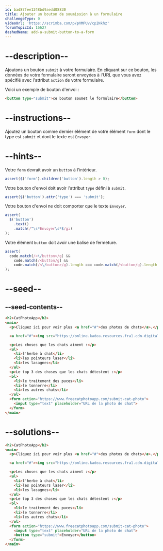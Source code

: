 ```yaml
---
id: bad87fee1348bd9aedd08830
title: Ajouter un bouton de soumission à un formulaire 
challengeType: 0
videoUrl: 'https://scrimba.com/p/pVMPUv/cp2Nkhz'
forumTopicId: 16627
dashedName: add-a-submit-button-to-a-form
---
```


# --description--

Ajoutons un bouton `submit` à votre formulaire. En cliquant sur ce bouton, les données de votre formulaire seront envoyées à l'URL que vous avez spécifié avec l'attribut `action` de votre formulaire.

Voici un exemple de bouton d'envoi :

```html
<button type="submit">ce bouton soumet le formulaire</button>
```

# --instructions--

Ajoutez un bouton comme dernier élément de votre élément `form` dont le type est `submit` et dont le texte est `Envoyer`.

# --hints--

Votre `form` devrait avoir un `button` à l'intérieur.

```js
assert($('form').children('button').length > 0);
```

Votre bouton d'envoi doit avoir l'attribut `type` défini à `submit`.

```js
assert($('button').attr('type') === 'submit');
```

Votre bouton d'envoi ne doit comporter que le texte `Envoyer`.

```js
assert(
  $('button')
    .text()
    .match(/^\s*Envoyer\s*$/gi)
);
```

Votre élément `button` doit avoir une balise de fermeture.

```js
assert(
  code.match(/<\/button>/g) &&
    code.match(/<button/g) &&
    code.match(/<\/button>/g).length === code.match(/<button/g).length
);
```

# --seed--

## --seed-contents--

```html
<h2>CatPhotoApp</h2>
<main>
  <p>Cliquez ici pour voir plus <a href="#">des photos de chats</a>.</p>

  <a href="#"><img src="https://online.kadea.resources.fra1.cdn.digitaloceanspaces.com/challenges-resources/relaxing-cat.jpg" alt="Un joli chat orange couché sur le dos."></a>

  <p>Les choses que les chats aiment :</p>
  <ul>
    <li>l'herbe à chat</li>
    <li>les pointeurs laser</li>
    <li>les lasagnes</li>
  </ul>
  <p>Le top 3 des choses que les chats détestent :</p>
  <ol>
    <li>le traitement des puces</li>
    <li>le tonnerre</li>
    <li>les autres chats</li>
  </ol>
  <form action="https://www.freecatphotoapp.com/submit-cat-photo">
    <input type="text" placeholder="URL de la photo de chat">
  </form>
</main>
```

# --solutions--

```html
<h2>CatPhotoApp</h2>
<main>
  <p>Cliquez ici pour voir plus <a href="#">des photos de chats</a>.</p>

  <a href="#"><img src="https://online.kadea.resources.fra1.cdn.digitaloceanspaces.com/challenges-resources/relaxing-cat.jpg" alt="Un joli chat orange couché sur le dos."></a>

  <p>Les choses que les chats aiment :</p>
  <ul>
    <li>l'herbe à chat</li>
    <li>les pointeurs laser</li>
    <li>les lasagnes</li>
  </ul>
  <p>Le top 3 des choses que les chats détestent :</p>
  <ol>
    <li>le traitement des puces</li>
    <li>le tonnerre</li>
    <li>les autres chats</li>
  </ol>
  <form action="https://www.freecatphotoapp.com/submit-cat-photo">
    <input type="text" placeholder="URL de la photo de chat">
    <button type="submit">Envoyer</button>
  </form>
</main>
```
